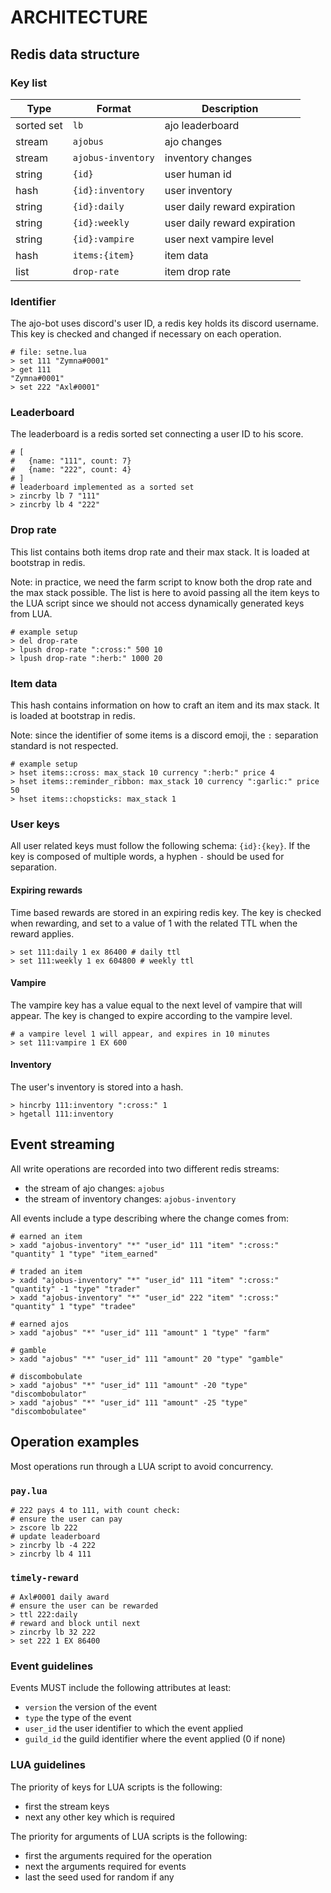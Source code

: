# ARCHITECTURE

## Redis data structure
### Key list
| Type       | Format             | Description |
|------------|--------------------|-------------|
| sorted set | `lb`               | ajo leaderboard |
| stream     | `ajobus`           | ajo changes |
| stream     | `ajobus-inventory` | inventory changes |
| string     | `{id}`             | user human id |
| hash       | `{id}:inventory`   | user inventory |
| string     | `{id}:daily`       | user daily reward expiration |
| string     | `{id}:weekly`      | user daily reward expiration |
| string     | `{id}:vampire`     | user next vampire level |
| hash       | `items:{item}`     | item data |
| list       | `drop-rate`        | item drop rate |

### Identifier
The ajo-bot uses discord's user ID, a redis key holds its discord username.
This key is checked and changed if necessary on each operation.

```
# file: setne.lua
> set 111 "Zymna#0001"
> get 111
"Zymna#0001"
> set 222 "Axl#0001"
```

### Leaderboard
The leaderboard is a redis sorted set connecting a user ID to his score.

```
# [
#   {name: "111", count: 7}
#   {name: "222", count: 4}
# ]
# leaderboard implemented as a sorted set
> zincrby lb 7 "111"
> zincrby lb 4 "222"
```

### Drop rate
This list contains both items drop rate and their max stack.
It is loaded at bootstrap in redis.

Note: in practice, we need the farm script to know both the drop rate and the
max stack possible. The list is here to avoid passing all the item keys to the
LUA script since we should not access dynamically generated keys from LUA.

```
# example setup
> del drop-rate
> lpush drop-rate ":cross:" 500 10
> lpush drop-rate ":herb:" 1000 20
```

### Item data
This hash contains information on how to craft an item and its max stack.
It is loaded at bootstrap in redis.

Note: since the identifier of some items is a discord emoji, the `:` separation
standard is not respected.

```
# example setup
> hset items::cross: max_stack 10 currency ":herb:" price 4
> hset items::reminder_ribbon: max_stack 10 currency ":garlic:" price 50
> hset items::chopsticks: max_stack 1
```

### User keys
All user related keys must follow the following schema: `{id}:{key}`. If the key
is composed of multiple words, a hyphen `-` should be used for separation.

#### Expiring rewards
Time based rewards are stored in an expiring redis key. The key is checked when
rewarding, and set to a value of 1 with the related TTL when the reward applies.

```
> set 111:daily 1 ex 86400 # daily ttl
> set 111:weekly 1 ex 604800 # weekly ttl
```

#### Vampire
The vampire key has a value equal to the next level of vampire that will appear.
The key is changed to expire according to the vampire level.

```
# a vampire level 1 will appear, and expires in 10 minutes
> set 111:vampire 1 EX 600
```

#### Inventory
The user's inventory is stored into a hash.
```
> hincrby 111:inventory ":cross:" 1
> hgetall 111:inventory
```

## Event streaming
All write operations are recorded into two different redis streams:
* the stream of ajo changes: `ajobus`
* the stream of inventory changes: `ajobus-inventory`

All events include a type describing where the change comes from:
```
# earned an item
> xadd "ajobus-inventory" "*" "user_id" 111 "item" ":cross:" "quantity" 1 "type" "item_earned"

# traded an item
> xadd "ajobus-inventory" "*" "user_id" 111 "item" ":cross:" "quantity" -1 "type" "trader"
> xadd "ajobus-inventory" "*" "user_id" 222 "item" ":cross:" "quantity" 1 "type" "tradee"

# earned ajos
> xadd "ajobus" "*" "user_id" 111 "amount" 1 "type" "farm"

# gamble
> xadd "ajobus" "*" "user_id" 111 "amount" 20 "type" "gamble"

# discombobulate
> xadd "ajobus" "*" "user_id" 111 "amount" -20 "type" "discombobulator"
> xadd "ajobus" "*" "user_id" 111 "amount" -25 "type" "discombobulatee"
```

## Operation examples
Most operations run through a LUA script to avoid concurrency.

### `pay.lua`
```
# 222 pays 4 to 111, with count check:
# ensure the user can pay
> zscore lb 222
# update leaderboard
> zincrby lb -4 222
> zincrby lb 4 111
```

### `timely-reward`
```
# Axl#0001 daily award
# ensure the user can be rewarded
> ttl 222:daily
# reward and block until next
> zincrby lb 32 222
> set 222 1 EX 86400
```

### Event guidelines
Events MUST include the following attributes at least:
* `version` the version of the event
* `type` the type of the event
* `user_id` the user identifier to which the event applied
* `guild_id` the guild identifier where the event applied (0 if none)

### LUA guidelines
The priority of keys for LUA scripts is the following:
* first the stream keys
* next any other key which is required

The priority for arguments of LUA scripts is the following:
* first the arguments required for the operation
* next the arguments required for events
* last the seed used for random if any
